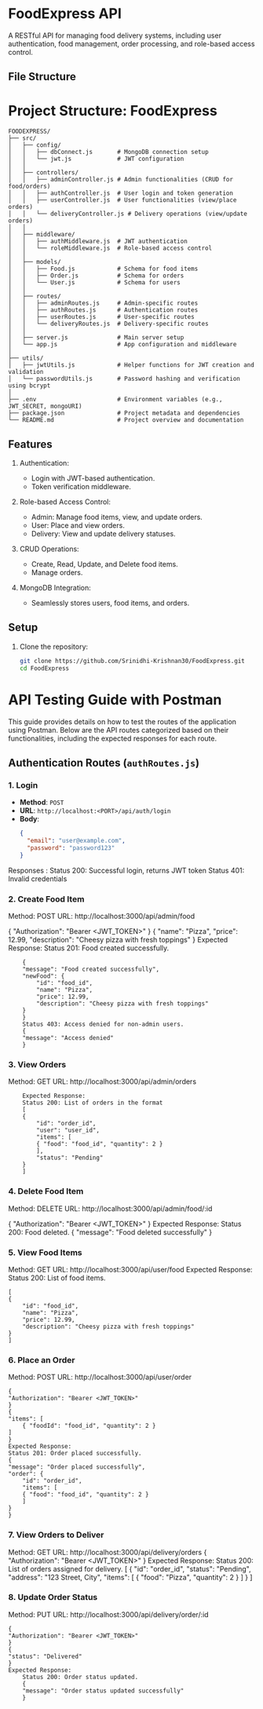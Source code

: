 # FoodExpress API

A RESTful API for managing food delivery systems, including user authentication, food management, order processing, and role-based access control.

## File Structure
# Project Structure: FoodExpress

```plaintext
FOODEXPRESS/
├── src/
│   ├── config/
│   │   ├── dbConnect.js       # MongoDB connection setup
│   │   └── jwt.js             # JWT configuration
│   │
│   ├── controllers/
│   │   ├── adminController.js # Admin functionalities (CRUD for food/orders)
│   │   ├── authController.js  # User login and token generation
│   │   ├── userController.js  # User functionalities (view/place orders)
│   │   └── deliveryController.js # Delivery operations (view/update orders)
│   │
│   ├── middleware/
│   │   ├── authMiddleware.js  # JWT authentication
│   │   └── roleMiddleware.js  # Role-based access control
│   │
│   ├── models/
│   │   ├── Food.js            # Schema for food items
│   │   ├── Order.js           # Schema for orders
│   │   └── User.js            # Schema for users
│   │
│   ├── routes/
│   │   ├── adminRoutes.js     # Admin-specific routes
│   │   ├── authRoutes.js      # Authentication routes
│   │   ├── userRoutes.js      # User-specific routes
│   │   └── deliveryRoutes.js  # Delivery-specific routes
│   │
│   ├── server.js              # Main server setup
│   └── app.js                 # App configuration and middleware
│
├── utils/
│   ├── jwtUtils.js            # Helper functions for JWT creation and validation
│   └── passwordUtils.js       # Password hashing and verification using bcrypt
│
├── .env                       # Environment variables (e.g., JWT_SECRET, mongoURI)
├── package.json               # Project metadata and dependencies
└── README.md                  # Project overview and documentation
```

## Features

1. Authentication: 
   - Login with JWT-based authentication.
   - Token verification middleware.

2. Role-based Access Control:
   - Admin: Manage food items, view, and update orders.
   - User: Place and view orders.
   - Delivery: View and update delivery statuses.

3. CRUD Operations:
   - Create, Read, Update, and Delete food items.
   - Manage orders.

4. MongoDB Integration:
   - Seamlessly stores users, food items, and orders.

## Setup

1. Clone the repository:
   ```bash
   git clone https://github.com/Srinidhi-Krishnan30/FoodExpress.git
   cd FoodExpress

# API Testing Guide with Postman

This guide provides details on how to test the routes of the application using Postman. Below are the API routes categorized based on their functionalities, including the expected responses for each route.

## Authentication Routes (`authRoutes.js`)

### 1. Login
- **Method**: `POST`
- **URL**: `http://localhost:<PORT>/api/auth/login`
- **Body**:
  ```json
  {
    "email": "user@example.com",
    "password": "password123"
  }

Responses :
        Status 200: Successful login, returns JWT token
        Status 401: Invalid credentials



### 2. Create Food Item
Method: POST
URL: http://localhost:3000/api/admin/food

{
  "Authorization": "Bearer <JWT_TOKEN>"
}
{
  "name": "Pizza",
  "price": 12.99,
  "description": "Cheesy pizza with fresh toppings"
}
Expected Response:
    Status 201: Food created successfully.

        {
        "message": "Food created successfully",
        "newFood": {
            "id": "food_id",
            "name": "Pizza",
            "price": 12.99,
            "description": "Cheesy pizza with fresh toppings"
        }
        }
        Status 403: Access denied for non-admin users.
        {
        "message": "Access denied"
        }
### 3. View Orders
Method: GET
URL: http://localhost:3000/api/admin/orders

        Expected Response:
        Status 200: List of orders in the format
        [
        {
            "id": "order_id",
            "user": "user_id",
            "items": [
            { "food": "food_id", "quantity": 2 }
            ],
            "status": "Pending"
        }
        ]
### 4. Delete Food Item
Method: DELETE
URL: http://localhost:3000/api/admin/food/:id

{
  "Authorization": "Bearer <JWT_TOKEN>"
}
Expected Response:
    Status 200: Food deleted.
    {
    "message": "Food deleted successfully"
    }
### 5. View Food Items
Method: GET
URL: http://localhost:3000/api/user/food
Expected Response:
Status 200: List of food items.

    [
    {
        "id": "food_id",
        "name": "Pizza",
        "price": 12.99,
        "description": "Cheesy pizza with fresh toppings"
    }
    ]
### 6. Place an Order
Method: POST
URL: http://localhost:3000/api/user/order

    {
    "Authorization": "Bearer <JWT_TOKEN>"
    }
    {
    "items": [
        { "foodId": "food_id", "quantity": 2 }
    ]
    }
    Expected Response:
    Status 201: Order placed successfully.
    {
    "message": "Order placed successfully",
    "order": {
        "id": "order_id",
        "items": [
        { "food": "food_id", "quantity": 2 }
        ]
    }
    }
   
### 7. View Orders to Deliver
Method: GET
URL: http://localhost:3000/api/delivery/orders
    {
    "Authorization": "Bearer <JWT_TOKEN>"
    }
    Expected Response:
    Status 200: List of orders assigned for delivery.
    [
    {
        "id": "order_id",
        "status": "Pending",
        "address": "123 Street, City",
        "items": [
        { "food": "Pizza", "quantity": 2 }
        ]
    }
    ]
### 8. Update Order Status
Method: PUT
URL: http://localhost:3000/api/delivery/order/:id

    {
    "Authorization": "Bearer <JWT_TOKEN>"
    }
    {
    "status": "Delivered"
    }
    Expected Response:
        Status 200: Order status updated.
        {
        "message": "Order status updated successfully"
        }
